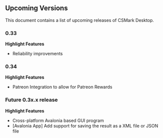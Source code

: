 ## Upcoming Versions
This document contains a list of upcoming releases of CSMark Desktop.

### 0.33
 **Highlight Features**
 * Reliability improvements

### 0.34
 **Highlight Features**
  * Patreon Integration to allow for Patreon Rewards

### Future 0.3x.x release
 **Highlight Features**
 * Cross-platform Avalonia based GUI program
 * [Avalonia App] Add support for saving the result as a XML file or JSON file